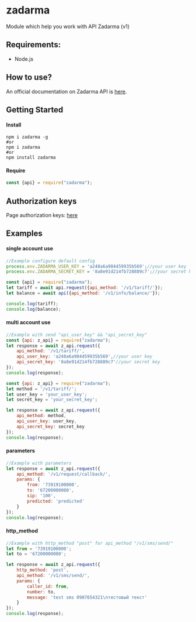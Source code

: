 # zadarma
Module which help you work with API Zadarma (v1)

## Requirements:
- Node.js

## How to use?
An official documentation on Zadarma API is [here](https://zadarma.com/support/api/).

## Getting Started

#### Install

```shell
npm i zadarma -g
#or
npm i zadarma
#or
npm install zadarma
```
#### Require
```js
const {api} = require("zadarma");
```

## Authorization keys
Page authorization keys: [here](https://my.zadarma.com/api/#)

## Examples

#### single account use
```js
//Example configure default config
process.env.ZADARMA_USER_KEY = 'a248a6a984459935b569';//your user key
process.env.ZADARMA_SECRET_KEY = '8a8e91d214fb728889c7';//your secret key

const {api} = require("zadarma");
let tariff = await api.request({api_method: '/v1/tariff/'});
let balance = await api({api_method: '/v1/info/balance/'});

console.log(tariff);
console.log(balance);
```

#### multi account use
```js
//Example with send "api_user_key" && "api_secret_key"
const {api: z_api} = require("zadarma");
let response = await z_api.request({
    api_method: '/v1/tariff/',
    api_user_key: 'a248a6a984459935b569',//your user key
    api_secret_key: '8a8e91d214fb728889c7'//your secret key
});
console.log(response);
```
```js
const {api: z_api} = require("zadarma");
let method = '/v1/tariff/';
let user_key = 'your_user_key';
let secret_key = 'your_secret_key';

let response = await z_api.request({
    api_method: method,
    api_user_key: user_key,
    api_secret_key: secret_key
});
console.log(response);
```

#### parameters
```js
//Example with parameters
let response = await z_api.request({
    api_method: '/v1/request/callback/',
    params: {
        from: '73919100000',
        to: '67200000000',
        sip: '100',
        predicted: 'predicted'
    }
});
console.log(response);
```

#### http_method
```js
//Example with http_method "post" for api_method "/v1/sms/send/"
let from = '73919100000';
let to = '67200000000';

let response = await z_api.request({
    http_method: 'post',
    api_method: '/v1/sms/send/',
    params: {
        caller_id: from,
        number: to,
        message: 'test sms 0987654321\nтестовый текст'
    }
});
console.log(response);
```



